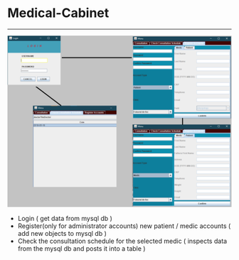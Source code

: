 # Medical-Cabinet
---
![](https://github.com/razvancazacu/Medical-Cabinet/blob/master/quick%20presentation.png)
- Login ( get data from mysql db ) 
- Register(only for administrator accounts) new patient / medic accounts ( add new objects to mysql db )
- Check the consultation schedule for the selected medic ( inspects data from the mysql db and posts it into a table )
